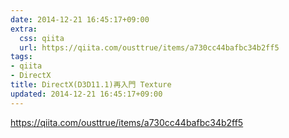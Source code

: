 ```yaml
---
date: 2014-12-21 16:45:17+09:00
extra:
  css: qiita
  url: https://qiita.com/ousttrue/items/a730cc44bafbc34b2ff5
tags:
- qiita
- DirectX
title: DirectX(D3D11.1)再入門 Texture
updated: 2014-12-21 16:45:17+09:00
---
```


<https://qiita.com/ousttrue/items/a730cc44bafbc34b2ff5>
